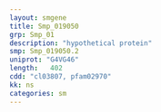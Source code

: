```yaml
---
layout: smgene
title: Smp_019050
grp: Smp_01
description: "hypothetical protein"
smp: Smp_019050.2
uniprot: "G4VG46"
length:   402
cdd: "cl03807, pfam02970"
kk: ns
categories: sm
---
```

